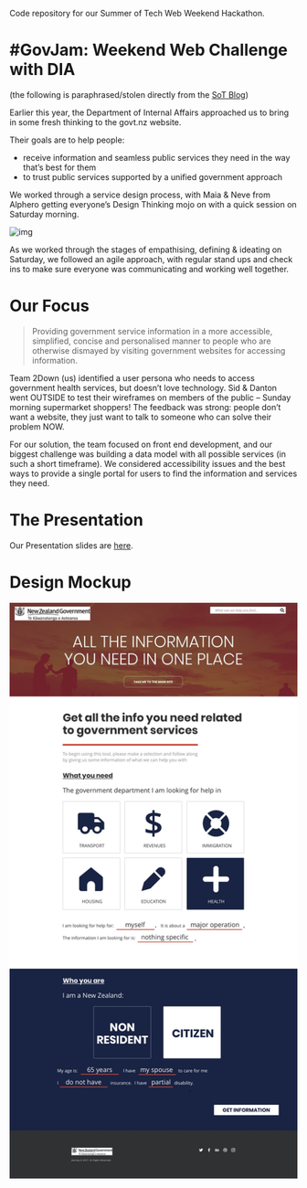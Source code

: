 Code repository for our Summer of Tech Web Weekend Hackathon.




# #GovJam: Weekend Web Challenge with DIA
(the following is paraphrased/stolen directly from the [SoT Blog](https://summeroftech.co.nz/blog/events/govjam-weekend-web-challenge-dia/))

Earlier this year, the Department of Internal Affairs approached us to bring in some fresh thinking to the govt.nz website.

Their goals are to help people:

 - receive information and seamless public services they need in the way that’s best for them 
 - to trust public services supported by a unified government approach

We worked through a service design process, with Maia & Neve from Alphero getting everyone’s Design Thinking mojo on with a quick session on Saturday morning.

![img](https://summeroftech.co.nz/wp-content/uploads/2018/06/Design-Thinking-Process-650x388.png)

As we worked through the stages of empathising, defining & ideating on Saturday, we followed an agile approach, with regular stand ups and check ins to make sure everyone was communicating and working well together.

# Our Focus

> Providing government service information in a more accessible, simplified, concise and personalised manner to people who are otherwise dismayed by visiting government websites for accessing information.

Team 2Down (us) identified a user persona who needs to access government health services, but doesn’t love technology. Sid & Danton went OUTSIDE to test their wireframes on members of the public – Sunday morning supermarket shoppers! The feedback was strong: people don’t want a website, they just want to talk to someone who can solve their problem NOW.

For our solution, the team focused on front end development, and our biggest challenge was building a data model with all possible services (in such a short timeframe). We considered accessibility issues and the best ways to provide a single portal for users to find the information and services they need.

# The Presentation

Our Presentation slides are [here](https://docs.google.com/presentation/d/1jQirGcl2gLKE0VDrPeudq38R-pF1WyxkllxcFs1-hf8/edit#slide=id.gc6f90357f_0_0).

# Design Mockup
![img](https://github.com/bsecker/govt_infograph/blob/master/image2.jpg)
